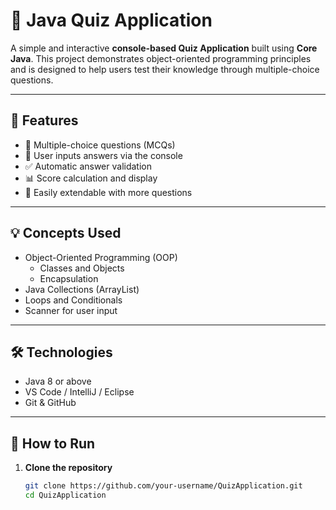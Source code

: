 # 🎯 Java Quiz Application

A simple and interactive **console-based Quiz Application** built using **Core Java**. This project demonstrates object-oriented programming principles and is designed to help users test their knowledge through multiple-choice questions.

---

## 📌 Features

- 🧠 Multiple-choice questions (MCQs)
- 📝 User inputs answers via the console
- ✅ Automatic answer validation
- 📊 Score calculation and display
- 🔄 Easily extendable with more questions

---

## 💡 Concepts Used

- Object-Oriented Programming (OOP)
  - Classes and Objects
  - Encapsulation
- Java Collections (ArrayList)
- Loops and Conditionals
- Scanner for user input

---

## 🛠️ Technologies

- Java 8 or above
- VS Code / IntelliJ / Eclipse
- Git & GitHub

---

## 🚀 How to Run

1. **Clone the repository**
   ```bash
   git clone https://github.com/your-username/QuizApplication.git
   cd QuizApplication
